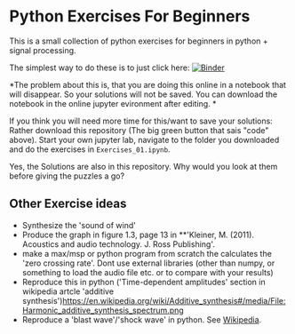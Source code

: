 # Python Exercises For Beginners
This is a small collection of python exercises for beginners in python + signal processing.

The simplest way to do these is to just click here:  [![Binder](https://mybinder.org/badge_logo.svg)](https://mybinder.org/v2/gh/hrtlacek/Elak_Exercises/HEAD?labpath=Exercises_01.ipynb)

*The problem about this is, that you are doing this online in a notebook that will disappear. So your solutions will not be saved. You can download the notebook in the online jupyter evironment after editing. *

If you think you will need more time for this/want to save your solutions: Rather download this repository (The big green button that sais "code" above).
Start your own jupyter lab, navigate to the folder you downloaded and do the exercises in `Exercises_01.ipynb`.


Yes, the Solutions are also in this repository. Why would you look at them before giving the puzzles a go?



## Other Exercise ideas
- Synthesize the 'sound of wind'
- Produce the graph in figure 1.3, page 13 in **'Kleiner, M. (2011). Acoustics and audio technology. J. Ross Publishing'.
- make a max/msp or python program from scratch the calculates the 'zero crossing rate'. Dont use external libraries (other than numpy, or something to load the audio file etc. or to compare with your results)
- Reproduce this in python ('Time-dependent amplitudes' section in wikipedia artcle 'additive synthesis')https://en.wikipedia.org/wiki/Additive_synthesis#/media/File:Harmonic_additive_synthesis_spectrum.png
- Reproduce a 'blast wave'/'shock wave' in python. See [Wikipedia](https://en.wikipedia.org/wiki/Blast_wave).
